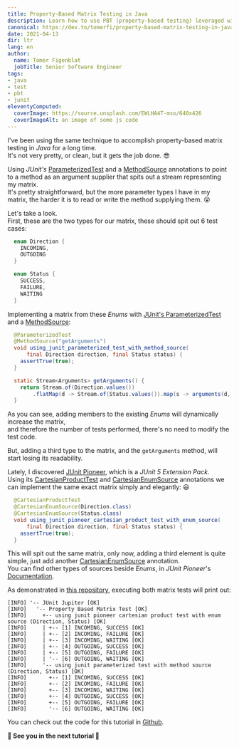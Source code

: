 ```yaml
---
title: Property-Based Matrix Testing in Java
description: Learn how to use PBT (property-based testing) leveraged with a properties matrix.
canonical: https://dev.to/tomerfi/property-based-matrix-testing-in-java-47p4
date: 2021-04-13
dir: ltr
lang: en
author:
  name: Tomer Figenblat
  jobTitle: Senior Software Engineer
tags:
- java
- test
- pbt
- junit
eleventyComputed:
  coverImage: https://source.unsplash.com/EWLHA4T-mso/640x426
  coverImageAlt: an image of some js code
---
```


I've been using the same technique to accomplish property-based matrix testing in *Java* for a long time.</br>
It's not very pretty, or clean, but it gets the job done. :sunglasses:</br>

Using *JUnit's* [ParameterizedTest][1] and a [MethodSource][2] annotations to point to a method as an argument supplier that spits out a stream representing my matrix.</br>
It's pretty straightforward, but the more parameter types I have in my matrix, the harder it is to read or write the method supplying them. :dizzy_face:</br>

Let's take a look.</br>
First, these are the two types for our matrix, these should spit out 6 test cases:

```java
  enum Direction {
    INCOMING,
    OUTGOING
  }

  enum Status {
    SUCCESS,
    FAILURE,
    WAITING
  }
```

Implementing a matrix from these *Enums* with [JUnit's ParameterizedTest][1] and a [MethodSource][2]:

```java
  @ParameterizedTest
  @MethodSource("getArguments")
  void using_junit_parameterized_test_with_method_source(
      final Direction direction, final Status status) {
    assertTrue(true);
  }

  static Stream<Arguments> getArguments() {
    return Stream.of(Direction.values())
        .flatMap(d -> Stream.of(Status.values()).map(s -> arguments(d, s)));
  }
```

As you can see, adding members to the existing *Enums* will dynamically increase the matrix,</br>
and therefore the number of tests performed, there's no need to modify the test code.</br>

But, adding a third type to the matrix, and the `getArguments` method, will start losing its readability.

Lately, I discovered [JUnit Pioneer][3], which is a *JUnit 5 Extension Pack*.</br>
Using its [CartesianProductTest][4] and [CartesianEnumSource][5] annotations we can implement the same exact matrix simply and elegantly: :smiley:

```java
  @CartesianProductTest
  @CartesianEnumSource(Direction.class)
  @CartesianEnumSource(Status.class)
  void using_junit_pioneer_cartesian_product_test_with_enum_source(
      final Direction direction, final Status status) {
    assertTrue(true);
  }
```

This will spit out the same matrix, only now, adding a third element is quite simple, just add another [CartesianEnumSource][5] annotation.</br>
You can find other types of sources beside *Enums*, in *JUnit Pioneer*'s [Documentation][6].

As demonstrated in [this repository][0], executing both matrix tests will print out:

```text
[INFO] '-- JUnit Jupiter [OK]
[INFO]   '-- Property Based Matrix Test [OK]
[INFO]     +-- using junit pioneer cartesian product test with enum source (Direction, Status) [OK]
[INFO]     | +-- [1] INCOMING, SUCCESS [OK]
[INFO]     | +-- [2] INCOMING, FAILURE [OK]
[INFO]     | +-- [3] INCOMING, WAITING [OK]
[INFO]     | +-- [4] OUTGOING, SUCCESS [OK]
[INFO]     | +-- [5] OUTGOING, FAILURE [OK]
[INFO]     | '-- [6] OUTGOING, WAITING [OK]
[INFO]     '-- using junit parameterized test with method source (Direction, Status) [OK]
[INFO]       +-- [1] INCOMING, SUCCESS [OK]
[INFO]       +-- [2] INCOMING, FAILURE [OK]
[INFO]       +-- [3] INCOMING, WAITING [OK]
[INFO]       +-- [4] OUTGOING, SUCCESS [OK]
[INFO]       +-- [5] OUTGOING, FAILURE [OK]
[INFO]       '-- [6] OUTGOING, WAITING [OK]
```

You can check out the code for this tutorial in [Github][0].

**:wave: See you in the next tutorial :wave:**

[0]: https://github.com/TomerFi/property-based-matrix-testing-tutorial
[1]: https://junit.org/junit5/docs/current/user-guide/#writing-tests-parameterized-tests
[2]: https://junit.org/junit5/docs/current/user-guide/#writing-tests-parameterized-tests-sources-MethodSource
[3]: https://junit-pioneer.org/
[4]: https://junit-pioneer.org/docs/cartesian-product/
[5]: https://junit-pioneer.org/docs/cartesian-product/#cartesianenumsource
[6]: https://junit-pioneer.org/docs/cartesian-product/#annotating-your-test-method
